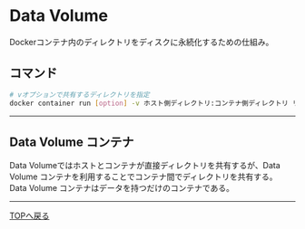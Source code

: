 # Data Volume

Dockerコンテナ内のディレクトリをディスクに永続化するための仕組み。

## コマンド

```sh
# vオプションで共有するディレクトリを指定
docker container run [option] -v ホスト側ディレクトリ:コンテナ側ディレクトリ リポジトリ名[:タグ] [コマンド] [コマンド引数]

```

---

## Data Volume コンテナ

Data Volumeではホストとコンテナが直接ディレクトリを共有するが、Data Volume コンテナを利用することでコンテナ間でディレクトリを共有する。  
Data Volume コンテナはデータを持つだけのコンテナである。  

---
[TOPへ戻る](../README.md)  
